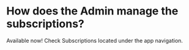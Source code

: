 # How does the Admin manage the subscriptions?

Available now! Check Subscriptions located under the app navigation.
